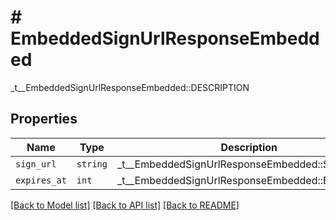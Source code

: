 # # EmbeddedSignUrlResponseEmbedded

_t__EmbeddedSignUrlResponseEmbedded::DESCRIPTION

## Properties

Name | Type | Description | Notes
------------ | ------------- | ------------- | -------------
| `sign_url` | ```string``` |  _t__EmbeddedSignUrlResponseEmbedded::SIGN_URL  |  |
| `expires_at` | ```int``` |  _t__EmbeddedSignUrlResponseEmbedded::EXPIRES_AT  |  |

[[Back to Model list]](../../README.md#models) [[Back to API list]](../../README.md#endpoints) [[Back to README]](../../README.md)

